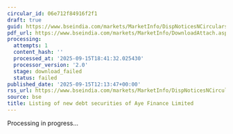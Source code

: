 ```yaml
---
circular_id: 06e712f84916f2f1
draft: true
guid: https://www.bseindia.com/markets/MarketInfo/DispNoticesNCirculars.aspx?Noticeid={A28D37E5-5CC8-4474-B99A-5F269AC73750}&noticeno=20250915-33&dt=09/15/2025&icount=33&totcount=81&flag=0
pdf_url: https://www.bseindia.com/markets/MarketInfo/DownloadAttach.aspx?id=20250915-33&attachedId=
processing:
  attempts: 1
  content_hash: ''
  processed_at: '2025-09-15T18:41:32.025430'
  processor_version: '2.0'
  stage: download_failed
  status: failed
published_date: '2025-09-15T12:13:47+00:00'
rss_url: https://www.bseindia.com/markets/MarketInfo/DispNoticesNCirculars.aspx?Noticeid={A28D37E5-5CC8-4474-B99A-5F269AC73750}&noticeno=20250915-33&dt=09/15/2025&icount=33&totcount=81&flag=0
source: bse
title: Listing of new debt securities of Aye Finance Limited
---
```


Processing in progress...